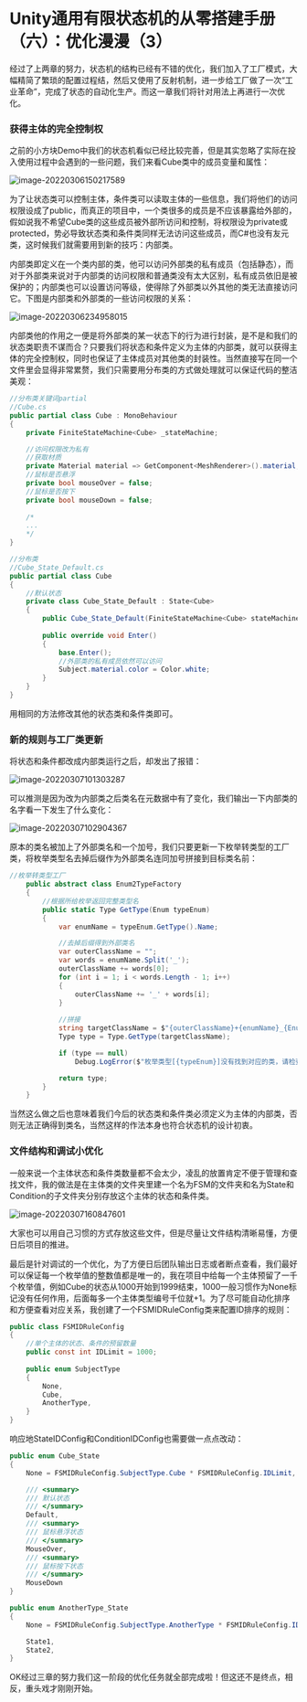 # Unity通用有限状态机的从零搭建手册（六）：优化漫漫（3）

经过了上两章的努力，状态机的结构已经有不错的优化，我们加入了工厂模式，大幅精简了繁琐的配置过程结，然后又使用了反射机制，进一步给工厂做了一次“工业革命”，完成了状态的自动化生产。而这一章我们将针对用法上再进行一次优化。

### 获得主体的完全控制权

之前的小方块Demo中我们的状态机看似已经比较完善，但是其实忽略了实际在投入使用过程中会遇到的一些问题，我们来看Cube类中的成员变量和属性：

![image-20220306150217589](https://raw.githubusercontent.com/StarryJam/PicDock/main/imgimage-20220306150217589.png)

为了让状态类可以控制主体，条件类可以读取主体的一些信息，我们将他们的访问权限设成了public，而真正的项目中，一个类很多的成员是不应该暴露给外部的，假如说我不希望Cube类的这些成员被外部所访问和控制，将权限设为private或protected，势必导致状态类和条件类同样无法访问这些成员，而C#也没有友元类，这时候我们就需要用到新的技巧：内部类。

内部类即定义在一个类内部的类，他可以访问外部类的私有成员（包括静态），而对于外部类来说对于内部类的访问权限和普通类没有太大区别，私有成员依旧是被保护的；内部类也可以设置访问等级，使得除了外部类以外其他的类无法直接访问它。下图是内部类和外部类的一些访问权限的关系：

![image-20220306234958015](https://raw.githubusercontent.com/StarryJam/PicDock/main/imgimage-20220306234958015.png)

内部类他的作用之一便是将外部类的某一状态下的行为进行封装，是不是和我们的状态类职责不谋而合？只要我们将状态和条件定义为主体的内部类，就可以获得主体的完全控制权，同时也保证了主体成员对其他类的封装性。当然直接写在同一个文件里会显得非常累赘，我们只需要用分布类的方式做处理就可以保证代码的整洁美观：

```c#
//分布类关键词partial
//Cube.cs
public partial class Cube : MonoBehaviour
{
    private FiniteStateMachine<Cube> _stateMachine;

    //访问权限改为私有
    //获取材质
    private Material material => GetComponent<MeshRenderer>().material;
    //鼠标是否悬浮
    private bool mouseOver = false;
    //鼠标是否按下
    private bool mouseDown = false;
    
    /*
    ...
    */
}
```

```c#
//分布类
//Cube_State_Default.cs
public partial class Cube
{
    //默认状态
    private class Cube_State_Default : State<Cube>
    {
        public Cube_State_Default(FiniteStateMachine<Cube> stateMachine, Enum stateID) : base(stateMachine, stateID) { }
    
        public override void Enter()
        {
            base.Enter();
            //外部类的私有成员依然可以访问
            Subject.material.color = Color.white;
        }
    }
}
```

用相同的方法修改其他的状态类和条件类即可。

### 新的规则与工厂类更新

将状态和条件都改成内部类运行之后，却发出了报错：

![image-20220307101303287](https://raw.githubusercontent.com/StarryJam/PicDock/main/imgimage-20220307101303287.png)

可以推测是因为改为内部类之后类名在元数据中有了变化，我们输出一下内部类的名字看一下发生了什么变化：

![image-20220307102904367](https://raw.githubusercontent.com/StarryJam/PicDock/main/imgimage-20220307102904367.png)

原本的类名被加上了外部类名和一个加号，我们只要更新一下枚举转类型的工厂类，将枚举类型名去掉后缀作为外部类名连同加号拼接到目标类名前：

```c#
//枚举转类型工厂
    public abstract class Enum2TypeFactory
    {
        //根据所给枚举返回完整类型名
        public static Type GetType(Enum typeEnum)
        {
            var enumName = typeEnum.GetType().Name;

            //去掉后缀得到外部类名
            var outerClassName = "";
            var words = enumName.Split('_');
            outerClassName += words[0];
            for (int i = 1; i < words.Length - 1; i++)
            {
                outerClassName += '_' + words[i];
            }
            
            //拼接
            string targetClassName = $"{outerClassName}+{enumName}_{Enum.GetName(typeEnum.GetType(), typeEnum)}";
            Type type = Type.GetType(targetClassName);

            if (type == null)
                Debug.LogError($"枚举类型[{typeEnum}]没有找到对应的类，请检查");

            return type;
        }
    }
```

当然这么做之后也意味着我们今后的状态类和条件类必须定义为主体的内部类，否则无法正确得到类名，当然这样的作法本身也符合状态机的设计初衷。



### 文件结构和调试小优化

一般来说一个主体状态和条件类数量都不会太少，凌乱的放置肯定不便于管理和查找文件，我的做法是在主体类的文件夹里建一个名为FSM的文件夹和名为State和Condition的子文件夹分别存放这个主体的状态和条件类。

![image-20220307160847601](https://raw.githubusercontent.com/StarryJam/PicDock/main/imgimage-20220307160847601.png)

大家也可以用自己习惯的方式存放这些文件，但是尽量让文件结构清晰易懂，方便日后项目的推进。



最后是针对调试的一个优化，为了方便日后团队输出日志或者断点查看，我们最好可以保证每一个枚举值的整数值都是唯一的，我在项目中给每一个主体预留了一千个枚举值，例如Cube的状态从1000开始到1999结束，1000一般习惯作为None标记没有任何作用，后面每多一个主体类型编号千位就+1。为了尽可能自动化排序和方便查看对应关系，我创建了一个FSMIDRuleConfig类来配置ID排序的规则：

```c#
public class FSMIDRuleConfig
{
    //单个主体的状态、条件的预留数量
    public const int IDLimit = 1000;
    
    public enum SubjectType
    {
        None,
        Cube,
        AnotherType,
    }
}
```

响应地StateIDConfig和ConditionIDConfig也需要做一点点改动：

```c#
public enum Cube_State
{
    None = FSMIDRuleConfig.SubjectType.Cube * FSMIDRuleConfig.IDLimit,

    /// <summary>
    /// 默认状态
    /// </summary>
    Default,
    /// <summary>
    /// 鼠标悬浮状态
    /// </summary>
    MouseOver,
    /// <summary>
    /// 鼠标按下状态
    /// </summary>
    MouseDown
}

public enum AnotherType_State
{
    None = FSMIDRuleConfig.SubjectType.AnotherType * FSMIDRuleConfig.IDLimit,

    State1,
    State2,
}
```



OK经过三章的努力我们这一阶段的优化任务就全部完成啦！但这还不是终点，相反，重头戏才刚刚开始。